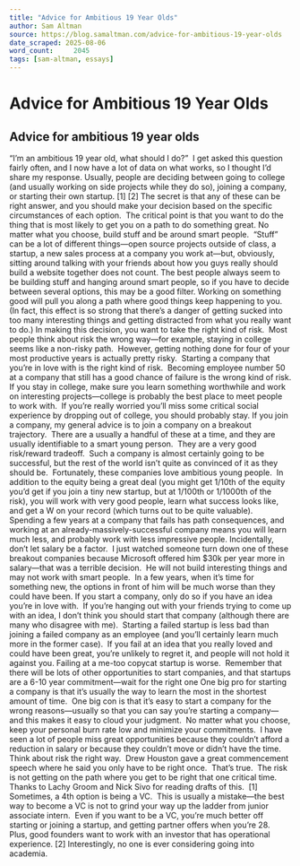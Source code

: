 ```yaml
---
title: "Advice for Ambitious 19 Year Olds"
author: Sam Altman
source: https://blog.samaltman.com/advice-for-ambitious-19-year-olds
date_scraped: 2025-08-06
word_count:     2045
tags: [sam-altman, essays]
---
```


# Advice for Ambitious 19 Year Olds

## Advice for ambitious 19 year olds
“I’m an ambitious 19 year old, what should I do?” 
I get asked this question fairly often, and I now have a lot
of data on what works, so I thought I’d share my response.
Usually, people are deciding between going to college (and
usually working on side projects while they do so), joining a company, or
starting their own startup. [1] [2]
The secret is that any of these can be right answer, and you
should make your decision based on the specific circumstances of each
option.  The critical point is that you
want to do the thing that is most likely to get you on a path to do something
great.
No matter what you choose, build stuff and be around smart
people.  “Stuff” can be a lot of
different things—open source projects outside of class, a startup, a new sales
process at a company you work at—but, obviously, sitting around talking with
your friends about how you guys really should build a website together does not
count.
The best people always seem to be building stuff and hanging
around smart people, so if you have to decide between several options, this may
be a good filter.
Working on something good will pull you along a path where
good things keep happening to you.  (In
fact, this effect is so strong that there’s a danger of getting sucked into too
many interesting things and getting distracted from what you really want to
do.)
In making this decision, you want to take the right kind of
risk.  Most people think about risk the
wrong way—for example, staying in college seems like a non-risky path.  However, getting nothing done for four of
your most productive years is actually pretty risky.  Starting a company that you’re in love with
is the right kind of risk.  Becoming
employee number 50 at a company that still has a good chance of failure is the
wrong kind of risk.
If you stay in college, make sure you learn something
worthwhile and work on interesting projects—college is probably the best place
to meet people to work with.  If you’re
really worried you’ll miss some critical social experience by dropping out of
college, you should probably stay.
If you join a company, my general advice is to join a
company on a breakout trajectory.  There
are a usually a handful of these at a time, and they are usually identifiable
to a smart young person.  They are a very
good risk/reward tradeoff.  Such a
company is almost certainly going to be successful, but the rest of the world
isn’t quite as convinced of it as they should be.  Fortunately, these companies love ambitious
young people.  In addition to the equity
being a great deal (you might get 1/10th of the equity you’d get if
you join a tiny new startup, but at 1/100th or 1/1000th
of the risk), you will work with very good people, learn what success looks
like, and get a W on your record (which turns out to be quite valuable).  Spending a few years at a company that fails
has path consequences, and working at an already-massively-successful company
means you will learn much less, and probably work with less impressive people.
Incidentally, don’t let salary be a factor.  I just watched someone turn down one
of these breakout companies because Microsoft offered him $30k per year more in
salary—that was a terrible decision.  He
will not build interesting things and may not work with smart people.  In a few years, when it’s time for something
new, the options in front of him will be much worse than they could have been.
If you start a company, only do so if you have an idea
you’re in love with.  If you’re hanging
out with your friends trying to come up with an idea, I don’t think you should
start that company (although there are many who disagree with me).  Starting a failed startup is less bad than
joining a failed company as an employee (and you’ll certainly learn much more
in the former case).  If you fail at an
idea that you really loved and could have been great, you’re unlikely to regret
it, and people will not hold it against you. Failing at a me-too copycat
startup is worse.  Remember that there
will be lots of other opportunities to start companies, and that startups are a
6-10 year commitment—wait for the right one
One big pro for starting a company is that it’s usually the
way to learn the most in the shortest amount of time.  One big con is that it’s easy to start a
company for the wrong reasons—usually so that you can say you’re starting a
company—and this makes it easy to cloud your judgment. 
No matter what you choose, keep your personal burn rate low
and minimize your commitments.  I have
seen a lot of people miss great opportunities because they couldn’t afford a
reduction in salary or because they couldn’t move or didn’t have the time.
Think about risk the right way.  Drew Houston gave a great commencement speech
where he said you only have to be right once. 
That’s true.  The risk is not
getting on the path where you get to be right that one critical time.  
Thanks to Lachy Groom and Nick Sivo for reading drafts of
this. 
[1] Sometimes, a 4th option is being a VC.  This is usually a mistake—the best way to become
a VC is not to grind your way up the ladder from junior associate intern.  Even if you want to be a VC, you’re much
better off starting or joining a startup, and getting partner offers when
you’re 28.  Plus, good founders want to
work with an investor that has operational experience.
[2] Interestingly, no one is ever considering going into
academia.
